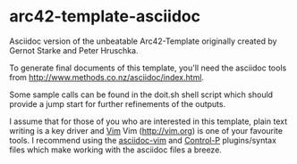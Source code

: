arc42-template-asciidoc
=======================

Asciidoc version of the unbeatable Arc42-Template originally created by Gernot Starke and Peter Hruschka.

To generate final documents of this template, you'll need the asciidoc tools from
http://www.methods.co.nz/asciidoc/index.html.

Some sample calls can be found in the doit.sh shell script which should provide a jump start for further refinements of the outputs.

I assume that for those of you who are interested in this template, plain text writing is a key driver and [Vim](http://vim.org/) Vim (http://vim.org)
is one of your favourite tools. I recommend using the [asciidoc-vim](https://github.com/dagwieers/asciidoc-vim) and
[Control-P](https://github.com/kien/ctrlp.vim) plugins/syntax files which make working with the asciidoc files a breeze.


